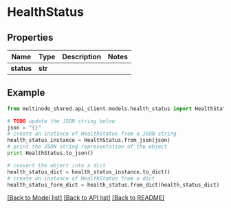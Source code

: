 # HealthStatus


## Properties
Name | Type | Description | Notes
------------ | ------------- | ------------- | -------------
**status** | **str** |  | 

## Example

```python
from multinode_shared.api_client.models.health_status import HealthStatus

# TODO update the JSON string below
json = "{}"
# create an instance of HealthStatus from a JSON string
health_status_instance = HealthStatus.from_json(json)
# print the JSON string representation of the object
print HealthStatus.to_json()

# convert the object into a dict
health_status_dict = health_status_instance.to_dict()
# create an instance of HealthStatus from a dict
health_status_form_dict = health_status.from_dict(health_status_dict)
```
[[Back to Model list]](../README.md#documentation-for-models) [[Back to API list]](../README.md#documentation-for-api-endpoints) [[Back to README]](../README.md)


